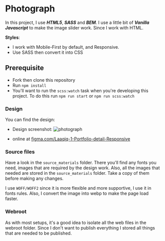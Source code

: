 # Photograph

In this project, I use **_HTML5_**, **_SASS_** and **_BEM_**. I use a little bit of **_Vanilla Javascript_** to make the image slider work. Since I work with HTML.

**Styles**:

- I work with Mobile-First by default, and Responsive.
- Use SASS then convert it into CSS

## Prerequisite

- Fork then clone this repository
- Run `npm install`
- You'll want to run the `scss:watch` task when you're developing this project. To do this run `npm run start` or `npm run scss:watch`

### Design

You can find the design:

- Design screenshot:
  ![photograph](https://iili.io/KoEJbn.png)

- online at [figma.com/Laaqiq-1-Portfolio-detail-Responsive](https://www.figma.com/file/VgF87mULloYb7HZ1EMCRzU/Laaqiq-1-Portfolio-detail-Responsive?node-id=0%3A1)

### Source files

Have a look in the `source_materials` folder. There you'll find any fonts you need, images that are required by the design work. Also, all the images that needed are stored in the `source_materials` folder. Take a copy of them before making any changes.

I use `WOFF/WOFF2` since it is more flexible and more supportive, I use it in fonts rules. Also, I convert the image into webp to make the page load faster.

### Webroot

As with most setups, it's a good idea to isolate all the web files in the webroot folder. Since I don't want to publish everything I stored all things that are needed to be published.
